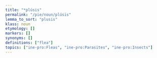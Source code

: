 ```yaml
---
title: "*plúsis"
permalink: "/pie/noun/plúsis"
lemma_to_sort: "plusis"
klass: noun
etymology: []
markers: []
synonyms: []
definitions: ["flea"]
topics: ["ine-pro:Fleas", "ine-pro:Parasites", "ine-pro:Insects"]
---
```

